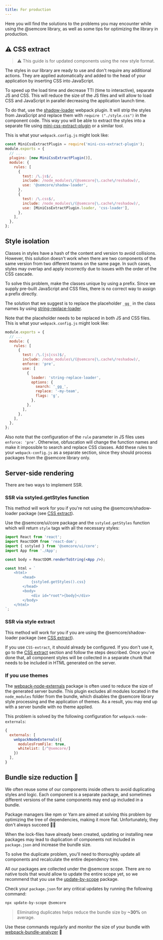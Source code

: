 ```yaml
---
title: For production
---
```


Here you will find the solutions to the problems you may encounter while using the @semcore library, as well as some tips for optimizing the library in production.

## ⚠️ СSS extract

> ⚠️ This guide is for updated components using the new style format.

The styles in our library are ready to use and don't require any additional actions. They are applied automatically and added to the head of your application by inserting CSS into JavaScript.

To speed up the load time and decrease TTI (time to interactive), separate JS and CSS. This will reduce the size of the JS files and will allow to load CSS and JavaScript in parallel decreasing the application launch time.

To do that, use the [shadow-loader](https://github.com/semrush/intergalactic/blob/master/tools/shadow-loader/README.md) webpack plugin. It will strip the styles from JavaScript and replace them with `require ("./style.css")` in the component code. This way you will be able to extract the styles into a separate file using [mini-css-extract-plugin](https://webpack.js.org/plugins/mini-css-extract-plugin/) or a similar tool.

This is what your `webpack.config.js` might look like:

```js
const MiniCssExtractPlugin = require('mini-css-extract-plugin');
module.exports = {
  // ...
  plugins: [new MiniCssExtractPlugin()],
  module: {
    rules: [
      {
        test: /\.js$/,
        include: /node_modules\/(@semcore|\.cache\/reshadow)/,
        use: '@semcore/shadow-loader',
      },
      {
        test: /\.css$/,
        include: /node_modules\/(@semcore|\.cache\/reshadow)/,
        use: [MiniCssExtractPlugin.loader, 'css-loader'],
      },
    ],
  },
};
```

## Style isolation

Classes in styles have a hash of the content and version to avoid collisions. However, this solution doesn't work when there are two components of the same version from two different teams on the same page. In such cases, styles may overlap and apply incorrectly due to issues with the order of the CSS cascade.

To solve this problem, make the classes unique by using a prefix. Since we supply pre-built JavaScript and CSS files, there is no correct way to assign a prefix directly.

The solution that we suggest is to replace the placeholder `_gg_` in the class names by using [string-replace-loader](https://www.npmjs.com/package/string-replace-loader).

Note that the placeholder needs to be replaced in both JS and CSS files. This is what your `webpack.config.js` might look like:

```js
module.exports = {
  // ...
  module: {
    rules: [
      {
        test: /\.(js|css)$/,
        include: /node_modules\/(@semcore|\.cache\/reshadow)/,
        enforce: 'pre',
        use: [
          {
            loader: 'string-replace-loader',
            options: {
              search: '_gg_',
              replace: '-my-team',
              flags: 'g',
            },
          },
        ],
      },
    ],
  },
};
```

Also note that the configuration of the `rule` parameter in JS files uses `enforce: 'pre'`. Otherwise, obfuscation will change the function names and make it impossible to search and replace CSS classes. Add these rules to your `webpack-config.js` as a separate section, since they should process packages from the @semcore library only.

## Server-side rendering

There are two ways to implement SSR.

### SSR via sstyled.getStyles function

This method will work for you if you're not using the @semcore/shadow-loader package (see [CSS extract](/internal/production/#a5c869)).

Use the @semcore/ui/core package and the `sstyled.getStyles` function which will return `style` tags with all the necessary styles:

```jsx
import React from 'react';
import ReactDOM from 'react-dom';
import { sstyled } from '@semcore/ui/core';
import App from './App';

const body = ReactDOM.renderToString(<App />);

const html = `
    <html>
        <head>
            {sstyled.getStyles().css}
        </head>
        <body>
            <div id="root">{body}</div>
        </body>
    </html>
`;
```

### SSR via style extract

This method will work for you if you are using the @semcore/shadow-loader package (see [CSS extract](/internal/production/#a5c869)).

If you use `CSS-extract`, it should already be configured. If you don't use it, go to the [CSS extract](/internal/production/#a5c869) section and follow the steps described. Once you've done that, all component styles will be collected in a separate chunk that needs to be included in HTML generated on the server.

### If you use themes

The [webpack-node-externals](https://www.npmjs.com/package/webpack-node-externals) package is often used to reduce the size of the generated server bundle. This plugin excludes all modules located in the `node_modules` folder from the bundle, which disables the @semcore library style processing and the application of themes. As a result, you may end up with a server bundle with no theme applied.

This problem is solved by the following configuration for `webpack-node-externals`:

```javascript
{
  externals: [
    webpackNodeExternals({
      modulesFromFile: true,
      whitelist: [/^@semcore/]
    })
  ],
}
```

## Bundle size reduction 🔪

We often reuse some of our components inside others to avoid duplicating styles and logic. Each component is a separate package, and sometimes different versions of the same components may end up included in a bundle.

Package managers like npm or Yarn are aimed at solving this problem by optimizing the tree of dependencies, making it more flat. Unfortunately, they don't always succeed 🤷‍♂️

When the lock-files have already been created, updating or installing new packages may lead to duplication of components not included in `package.json` and increase the bundle size.

To solve the duplicate problem, you'll need to thoroughly update all components and recalculate the entire dependency tree.

All our packages are collected under the @semcore scope. There are no native tools that would allow to update the entire scope yet, so we recommend that you use the [update-by-scope](https://www.npmjs.com/package/update-by-scope) package.

Check your `package.json` for any critical updates by running the following command:

```bash
npx update-by-scope @semcore
```

> Eliminating duplicates helps reduce the bundle size by **~30%** on average.

Use these commands regularly and monitor the size of your bundle with [webpack-bundle-analyzer](https://www.npmjs.com/package/webpack-bundle-analyzer) 👀
